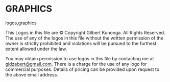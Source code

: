 # GRAPHICS
logos,graphics

This Logos in this file are © Copyright Gilbert Kunonga. All Rights Reserved.
The use of any of the logos in this file without the written permission of the owner is strictly
prohibited and violations will be pursued to the furthest extent allowed under the law.

You may obtain permission to use logos in this file by contacting me at gidzabert@gmail.com.
There is a charge for the use of any logo for commercial purposes. 
Details of pricing can be provided upon request to the above email address.
